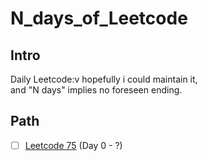 # N_days_of_Leetcode

## Intro
Daily Leetcode:v hopefully i could maintain it, \
and "N days" implies no foreseen ending.

## Path
- [ ] [Leetcode 75](https://leetcode.com/studyplan/leetcode-75/) (Day 0 - ?)
